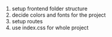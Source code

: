 1. setup frontend folder structure
2. decide colors and fonts for the project
3. setup routes
4. use index.css for whole project
